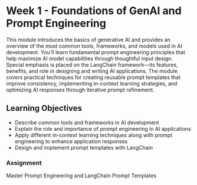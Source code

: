 # Week 1 - Foundations of GenAI and Prompt Engineering

This module introduces the basics of generative AI and provides an overview of the most common tools, frameworks, and models used in AI development. You'll learn fundamental prompt engineering principles that help maximize AI model capabilities through thoughtful input design. Special emphasis is placed on the LangChain framework—its features, benefits, and role in designing and writing AI applications. The module covers practical techniques for creating reusable prompt templates that improve consistency, implementing in-context learning strategies, and optimizing AI responses through iterative prompt refinement.

## Learning Objectives

* Describe common tools and frameworks in AI development
* Explain the role and importance of prompt engineering in AI applications
* Apply different in-context learning techniques along with prompt engineering to enhance application responses
* Design and implement prompt templates with LangChain

### Assignment

Master Prompt Engineering and LangChain Prompt Templates
